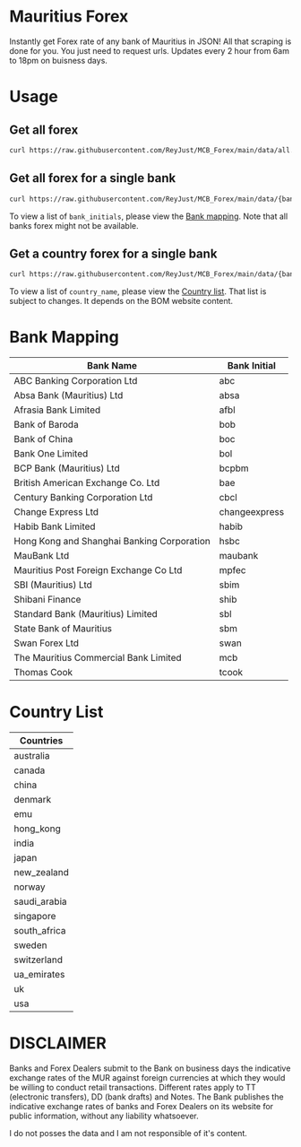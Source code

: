 # Mauritius Forex

Instantly get Forex rate of any bank of Mauritius in JSON! All that scraping is done for you. You just need to request urls.
Updates every 2 hour from 6am to 18pm on buisness days.

# Usage

## Get all forex

```sh
curl https://raw.githubusercontent.com/ReyJust/MCB_Forex/main/data/all.json
```

## Get all forex for a single bank

```sh
curl https://raw.githubusercontent.com/ReyJust/MCB_Forex/main/data/{bank_initial}/all.json
```

To view a list of `bank_initials`, please view the [Bank mapping](#bank-mapping). Note that all banks forex might not be available.

## Get a country forex for a single bank

```sh
curl https://raw.githubusercontent.com/ReyJust/MCB_Forex/main/data/{bank_initial}/{country_name}.json
```

To view a list of `country_name`, please view the [Country list](#country-list). That list is subject to changes. It depends on the BOM website content.

# Bank Mapping

| Bank Name                                  | Bank Initial  |
| ------------------------------------------ | ------------- |
| ABC Banking Corporation Ltd                | abc           |
| Absa Bank (Mauritius) Ltd                  | absa          |
| Afrasia Bank Limited                       | afbl          |
| Bank of Baroda                             | bob           |
| Bank of China                              | boc           |
| Bank One Limited                           | bol           |
| BCP Bank (Mauritius) Ltd                   | bcpbm         |
| British American Exchange Co. Ltd          | bae           |
| Century Banking Corporation Ltd            | cbcl          |
| Change Express Ltd                         | changeexpress |
| Habib Bank Limited                         | habib         |
| Hong Kong and Shanghai Banking Corporation | hsbc          |
| MauBank Ltd                                | maubank       |
| Mauritius Post Foreign Exchange Co Ltd     | mpfec         |
| SBI (Mauritius) Ltd                        | sbim          |
| Shibani Finance                            | shib          |
| Standard Bank (Mauritius) Limited          | sbl           |
| State Bank of Mauritius                    | sbm           |
| Swan Forex Ltd                             | swan          |
| The Mauritius Commercial Bank Limited      | mcb           |
| Thomas Cook                                | tcook         |

# Country List

| Countries    |
| ------------ |
| australia    |
| canada       |
| china        |
| denmark      |
| emu          |
| hong_kong    |
| india        |
| japan        |
| new_zealand  |
| norway       |
| saudi_arabia |
| singapore    |
| south_africa |
| sweden       |
| switzerland  |
| ua_emirates  |
| uk           |
| usa          |

# DISCLAIMER

Banks and Forex Dealers submit to the Bank on business days the indicative exchange rates of the MUR against foreign currencies at which they would be willing to conduct retail transactions. Different rates apply to TT (electronic transfers), DD (bank drafts) and Notes. The Bank publishes the indicative exchange rates of banks and Forex Dealers on its website for public information, without any liability whatsoever.

I do not posses the data and I am not responsible of it's content.
